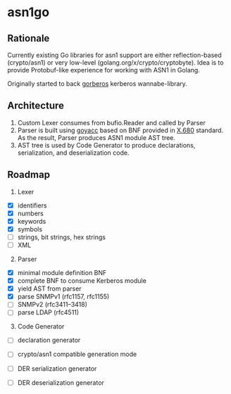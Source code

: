 # asn1go

## Rationale

Currently existing Go libraries for asn1 support are either reflection-based (crypto/asn1) or 
very low-level (golang.org/x/crypto/cryptobyte). Idea is to provide Protobuf-like experience for 
working with ASN1 in Golang.

Originally started to back [gorberos](https://github.com/chemikadze/gorberos) kerberos wannabe-library.

## Architecture

1) Custom Lexer consumes from bufio.Reader and called by Parser
2) Parser is built using [goyacc](https://godoc.org/golang.org/x/tools/cmd/goyacc)
 based on BNF provided in [X.680](https://www.itu.int/ITU-T/studygroups/com17/languages/X.680-0207.pdf) standard. 
 As the result, Parser produces ASN1 module AST tree.
3) AST tree is used by Code Generator to produce declarations, serialization, and deserialization code.

## Roadmap

1) Lexer
 - [x] identifiers
 - [x] numbers 
 - [x] keywords
 - [x] symbols
 - [ ] strings, bit strings, hex strings
 - [ ] XML
2) Parser
 - [x] minimal module definition BNF
 - [x] complete BNF to consume Kerberos module
 - [x] yield AST from parser
 - [x] parse SNMPv1 (rfc1157, rfc1155)
 - [ ] SNMPv2 (rfc3411–3418)
 - [ ] parse LDAP (rfc4511)
3) Code Generator
 - [ ] declaration generator
 - [ ] crypto/asn1 compatible generation mode
 - [ ] DER serialization generator
 - [ ] DER deserialization generator
 